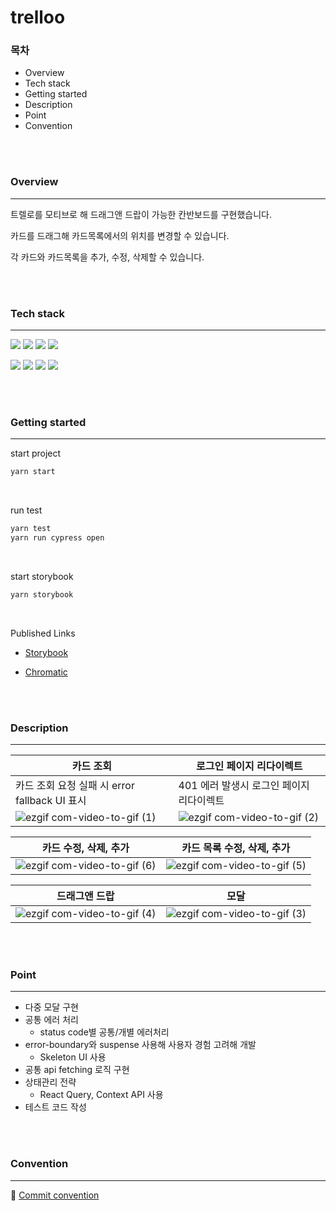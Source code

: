 # trelloo

### 목차

- Overview
- Tech stack
- Getting started
- Description
- Point
- Convention

<br>
<br>

### Overview

---

트렐로를 모티브로 해 드래그앤 드랍이 가능한 칸반보드를 구현했습니다.

카드를 드래그해 카드목록에서의 위치를 변경할 수 있습니다.

각 카드와 카드목록을 추가, 수정, 삭제할 수 있습니다.

<br>
<br>

### Tech stack

---

<img src="https://img.shields.io/badge/Typescript-3178C6?style=for-the-badge&logo=Typescript&style=flat&logoColor=white"> 
<img src="https://img.shields.io/badge/React-61DAFB?style=for-the-badge&logo=React&logoColor=white&style=flat&border"> 
<img src="https://img.shields.io/badge/Styled_Components-DB7093?style=for-the-badge&logo=styled-components&logoColor=white&style=plastic&border">
<img src="https://img.shields.io/badge/React_Query-FF4154?style=for-the-badge&style=flat&logo=ReactQuery&logoColor=white&border">

<img src="https://img.shields.io/badge/Vite-646CFF?style=for-the-badge&logo=Vite&logoColor=white&style=flat&border"> <img src="https://img.shields.io/badge/Cypress-17202C?style=for-the-badge&logo=Cypress&logoColor=white&style=flat&border"> <img src="https://img.shields.io/badge/Vitest-6E9F18?style=for-the-badge&logo=Vitest&logoColor=white&style=flat&border"> <img src="https://img.shields.io/badge/storybook-FF4785?style=for-the-badge&logo=storybook&style=flat&logoColor=white&border">

<br>
<br>

### Getting started

---

start project

```js
yarn start
```

<br>

run test

```js
yarn test
yarn run cypress open
```

<br>

start storybook

```js
yarn storybook
```

<br>

Published Links

- [Storybook](https://64187d30417c706e850654d5-pbqcfkgiqy.chromatic.com/?path=/story/components-board--default)

- [Chromatic](https://www.chromatic.com/build?appId=64187d30417c706e850654d5&number=11)

<br>
<br>

### Description

---

| 카드 조회                                                                                                                | 로그인 페이지 리다이렉트                                                                                                 |
| ------------------------------------------------------------------------------------------------------------------------ | ------------------------------------------------------------------------------------------------------------------------ |
| 카드 조회 요청 실패 시 error fallback UI 표시                                                                            | 401 에러 발생시 로그인 페이지 리다이렉트                                                                                 |
| ![ezgif com-video-to-gif (1)](https://github.com/f-lab-edu/trelloo/assets/67543454/3e70d6c0-95b6-4d79-841b-67fc074d41e7) | ![ezgif com-video-to-gif (2)](https://github.com/f-lab-edu/trelloo/assets/67543454/177f7e10-41a0-4bcc-866b-eb3395791d43) |

| 카드 수정, 삭제, 추가                                                                                                    | 카드 목록 수정, 삭제, 추가                                                                                               |
| ------------------------------------------------------------------------------------------------------------------------ | ------------------------------------------------------------------------------------------------------------------------ |
| ![ezgif com-video-to-gif (6)](https://github.com/f-lab-edu/trelloo/assets/67543454/4b802776-5d2b-482f-b4fa-cc8697896957) | ![ezgif com-video-to-gif (5)](https://github.com/f-lab-edu/trelloo/assets/67543454/0b8a0fd8-4c23-4b4e-995b-4eceddd5df5a) |

| 드래그앤 드랍                                                                                                            | 모달                                                                                                                     |
| ------------------------------------------------------------------------------------------------------------------------ | ------------------------------------------------------------------------------------------------------------------------ |
| ![ezgif com-video-to-gif (4)](https://github.com/f-lab-edu/trelloo/assets/67543454/59e649da-3c56-4994-a1d2-7c7bf386d4f0) | ![ezgif com-video-to-gif (3)](https://github.com/f-lab-edu/trelloo/assets/67543454/edd2e54c-7dea-47ca-a5cf-3fb6582f43c9) |

<br>
<br>

### Point

---

- 다중 모달 구현
- 공통 에러 처리
  - status code별 공통/개별 에러처리
- error-boundary와 suspense 사용해 사용자 경험 고려해 개발
  - Skeleton UI 사용
- 공통 api fetching 로직 구현
- 상태관리 전략
  - React Query, Context API 사용
- 테스트 코드 작성

<br>
<br>

### Convention

---

📘 [Commit convention](https://github.com/Gayun00/trelloo/wiki/Convention)
